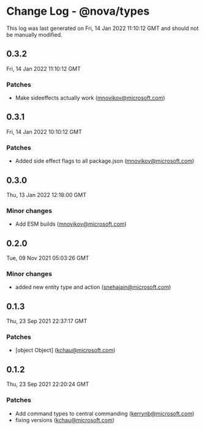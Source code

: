 # Change Log - @nova/types

This log was last generated on Fri, 14 Jan 2022 11:10:12 GMT and should not be manually modified.

<!-- Start content -->

## 0.3.2

Fri, 14 Jan 2022 11:10:12 GMT

### Patches

- Make sideeffects actually work (mnovikov@microsoft.com)

## 0.3.1

Fri, 14 Jan 2022 10:10:12 GMT

### Patches

- Added side effect flags to all package.json (mnovikov@microsoft.com)

## 0.3.0

Thu, 13 Jan 2022 12:18:00 GMT

### Minor changes

- Add ESM builds (mnovikov@microsoft.com)

## 0.2.0

Tue, 09 Nov 2021 05:03:26 GMT

### Minor changes

- added new entity type and action (snehajain@microsoft.com)

## 0.1.3

Thu, 23 Sep 2021 22:37:17 GMT

### Patches

- [object Object] (kchau@microsoft.com)

## 0.1.2

Thu, 23 Sep 2021 22:20:24 GMT

### Patches

- Add command types to central commanding (kerrynb@microsoft.com)
- fixing versions (kchau@microsoft.com)
